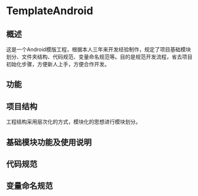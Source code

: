 # TemplateAndroid

## 概述

这是一个Android模版工程，根据本人三年来开发经验制作，规定了项目基础模块划分、文件夹结构、代码规范、变量命名规范等。目的是规范开发流程，省去项目初始化步骤，方便新人上手，方便合作开发。

## 功能

## 项目结构

工程结构采用层次化的方式，模块化的思想进行模块划分。

## 基础模块功能及使用说明

## 代码规范

## 变量命名规范
